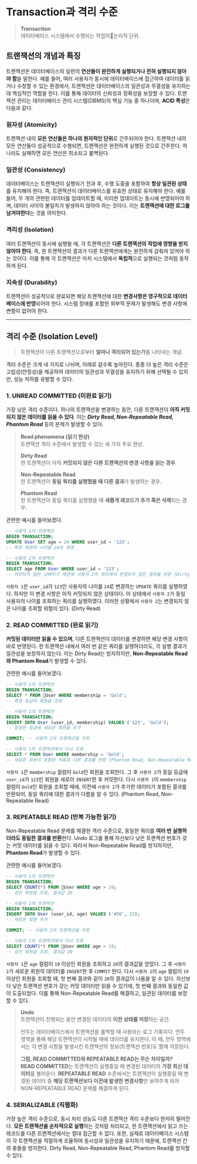 # Transaction과 격리 수준



> **Transaction**<br>
> 데이터베이스 시스템에서 수행되는 작업의논리적 단위.


## 트랜잭션의 개념과 특징

트랜잭션은 데이터베이스의 일련의 **연산들이 완전하게 실행되거나 전혀 실행되지 않아야 함**을 말한다. 예를 들어, 여러 사용자가 동시에 데이터베이스에 접근하여 데이터를 읽거나 수정할 수 있는 환경에서, 트랜잭션은 데이터베이스의 일관성과 무결성을 유지하는 데 핵심적인 역할을 한다. 이를 통해 데이터의 신뢰성과 정확성을 보장할 수 있다. 트랜잭션 관리는 데이터베이스 관리 시스템(DBMS)의 핵심 기능 중 하나이며, **ACID 특성**은 다음과 같다.


### 원자성 (Atomicity)
트랜잭션 내의 **모든 연산들은 하나의 원자적인 단위**로 간주되어야 한다. 트랜잭션 내의 모든 연산들이 성공적으로 수행되면, 트랜잭션은 완전하게 실행된 것으로 간주한다. 하나라도 실패하면 모든 연산은 취소되고 롤백된다.


### 일관성 (Consistency)
데이터베이스는 트랜잭션이 실행되기 전과 후, 수행 도중을 포함하여 **항상 일관된 상태**를 유지해야 한다. 즉, 트랜잭션이 데이터베이스를 유효한 상태로 유지해야 한다. 예를 들어, 두 개의 관련된 데이터를 업데이트할 때, 이러한 업데이트는 동시에 반영되어야 하며, 데이터 사이의 불일치가 발생하지 않아야 하는 것이다. 이는 **트랜잭션에 대한 로그를 남겨야한다**는 것을 의미한다.


### 격리성 (Isolation)
여러 트랜잭션이 동시에 실행될 때, 각 트랜잭션은 **다른 트랜잭션의 작업에 영향을 받지 않아야 한다**. 즉, 한 트랜잭션의 결과가 다른 트랜잭션에게는 완전하게 감춰져 있어야 하는 것이다. 이를 통해 각 트랜잭션은 마치 시스템에서 **독립적**으로 실행되는 것처럼 동작하게 된다.


### 지속성 (Durability)
트랜잭션이 성공적으로 완료되면 해당 트랜잭션에 대한 **변경사항은 영구적으로 데이터베이스에 반영**되어야 한다. 시스템 장애를 포함한 외부적 문제가 발생해도 변경 사항에 변함이 없어야 한다.



---


## 격리 수준 (Isolation Level)

> 트랜잭션이 다른 트랜잭션으로부터 **얼마나 격리되어 있는가**를 나타내는 개념.

격리 수준은 크게 네 가지로 나뉘며, 아래로 갈수록 높아진다. 종종 더 높은 격리 수준은 고립성(안정성)을 제공하여 데이터의 일관성과 무결성을 유지하기 위해 선택될 수 있지만, 성능 저하를 유발할 수 있다.


### 1. UNREAD COMMITTED (미완료 읽기)
가장 낮은 격리 수준이다. 하나의 트랜잭션을 변경하는 동안, 다른 트랜잭션이 **아직 커밋되지 않은 데이터를 읽을 수 있다**. 이는 ***Dirty Read, Non-Repeatable Read, Phantom Read*** 등의 문제가 발생할 수 있다.

>**Read phenomena (읽기 현상)**<br>
>트랜잭션 격리 수준에서 발생할 수 있는 세 가지 주요 현상.<br>
>
>**Dirty Read**<br>
>한 트랜잭션이 아직 **커밋되지 않은 다른 트랜잭션의 변경 사항을 읽는 경우**.<br>
>
>**Non-Repeatable Read**<br>
>한 트랜잭션이 **동일 쿼리를 실행했을 때 다른 결과**가 발생하는 경우.<br>
>
>**Phantom Read**<br>
>한 트랜잭션이 동일 쿼리를 실행했을 때 **새롭게 레코드가 추가 혹은 삭제**되는 경우.<br>


관련한 예시를 들어보겠다.
```sql
-- 사용자 1의 트랜잭션
BEGIN TRANSACTION;
UPDATE User SET age = 24 WHERE user_id = '123';
-- 특정 회원의 나이를 24로 변경

-- 사용자 2의 트랜잭션
BEGIN TRANSACTION;
SELECT age FROM User WHERE user_id = '123';
-- 커밋되지 않은 상태이기 때문에 사용자 2의 쿼리에서 변경되지 않은 결과를 반환 (Dirty Read)
```
`사용자 1`은 `user_id`가 `123`인 사용자의 나이를 `24`로 변경하는 `UPDATE` 쿼리를 실행하였다. 하지만 이 변경 사항은 아직 커밋되지 않은 상태이다. 이 상태에서 `사용자 2`가 동일 사용자의 나이를 조회하는 쿼리를 실행하였다. 이러한 상황에서 `사용자 2`는 변경되지 않은 나이를 조회할 위험이 있다. (Dirty Read)



### 2. READ COMMITTED (완료 읽기)
**커밋된 데이터만 읽을 수 있으며**, 다른 트랜잭션이 데이터를 변경하면 해당 변경 사항이 바로 반영된다. 한 트랜잭션 내에서 여러 번 같은 쿼리를 실행하더라도, 각 실행 결과가 일관성을 보장하지 않는다. 이는 Dirty Read는 방지하지만, **Non-Repeatable Read와 Phantom Read**가 발생할 수 있다.


관련한 예시를 들어보겠다.
```sql
-- 사용자 1의 트랜잭션
BEGIN TRANSACTION;
SELECT * FROM User WHERE membership = 'Gold';
-- 특정 등급의 회원을 조회

-- 사용자 2의 트랜잭션
BEGIN TRANSACTION;
INSERT INTO User (user_id, membership) VALUES ('123', 'Gold');
-- 동일한 등급에 새로운 회원을 추가

COMMIT; -- 사용자 2의 트랜잭션을 커밋

-- 사용자 1의 트랜잭션에서 다시 조회
SELECT * FROM User WHERE membership = 'Gold';
-- 새로운 회원이 포함된 처음과 다른 결과를 반환 (Phantom Read, Non-Repeatable Read)
```
`사용자 1`은 `membership` 컬럼이 `Gold`인 회원을 조회한다. 그 후 `사용자 2`가 동일 등급에 `user_id`가 `123`인 회원을 새로이 `INSERT`한  후 커밋한다. 다시 `사용자 1`이 `membership` 컬럼이 `Gold`인 회원을 조회할 때에, 이전에 `사용자 2`가 추가한 데이터가 포함된 결과를 반환되어, 동일 쿼리에 대한 결과가 다름을 알 수 있다. (Phantom Read, Non-Repeatable Read)



### 3. REPEATABLE READ (반복 가능한 읽기)
Non-Repeatable Read 문제를 해결한 격리 수준으로, 동일한 쿼리를 **여러 번 실행하더라도 동일한 결과를 반환**한다. Undo 로그를 통해 자신보다 낮은 트랜잭션 번호가 갖는 커밋 데이터를 읽을 수 있다. 따라서 Non-Repeatable Read를 방지하지만, **Phantom Read**가 발생할 수 있다.


관련한 예시를 들어보겠다.
```sql
-- 사용자 1의 트랜잭션
BEGIN TRANSACTION;
SELECT COUNT(*) FROM User WHERE age > 19;
-- 성인 회원을 조회, 결과값 20

-- 사용자 2의 트랜잭션
BEGIN TRANSACTION;
INSERT INTO User (user_id, age) VALUES ('456', 22);
-- 새로운 회원 추가

COMMIT; -- 사용자 2의 트랜잭션을 커밋

-- 사용자 1의 트랜잭션에서 다시 조회
SELECT COUNT(*) FROM User WHERE age > 19;
-- 성인 회원을 조회, 결과값 20
```
`사용자 1`은  `age` 컬럼이 `19` 이상인 회원을 조회하고 `20`의 결과값을 얻었다. 그 후 `사용자 2`가 새로운 회원의 데이터를 `INSERT`한 후 `COMMIT` 한다. 다시 `사용자 1`이 `age` 컬럼이 `19` 이상인 회원을 조회할 때, 첫 번째 결과와 같이 `20`의 결과값이 나옴을 알 수 있다. 자신보다 낮은 트랜잭션 번호가 갖는 커밋 데이터만 읽을 수 있기에, 첫 번째 결과와 동일한 값이 도출되었다. 이를 통해 Non-Repeatable Read를 해결하고, 일관된 데이터를 보장할 수 있다.



>**Undo**<br>
>트랜잭션이 진행되는 동안 변경된 데이터의 **이전 상태를 저장**하는 공간.
>
> 언두는 데이터베이스에서 트랜잭션을 롤백할 때 사용되는 로그 기록이다. 언두 영역을 통해 해당 트랜잭션이 시작될 때에 데이터를 유지한다. 이 때, 언두 영역에서는 각 변경 사항을 발생시킨 트랜잭션의 정보(트랜잭션 번호)도 함께 저장된다.
>
> **그럼, READ COMMITTED와 REPEATABLE READ는 무슨 차이일까?**<br>
> **READ COMMITTED**는 트랜잭션이 실행중일 때 변경된 데이터의 **가장 최신 데이터**를 불러온다.
> **REPEATABLE READ** 수준에서는 트랜잭션이 실행중일 때 변경된 데이터 중 **해당 트랜잭션보다 이전에 발생한 변경사항**만 보여주게 되어 NON-REPEATABLE READ 문제를 해결하게 된다.



### 4. SERIALIZABLE (직렬화)
가장 높은 격리 수준으로, 동시 처리 성능도 다른 트랜잭션 격리 수준보다 현저히 떨어진다. **모든 트랜잭션을 순차적으로 실행**하는 것처럼 처리되고, 한 트랜잭션에서 읽고 쓰는 레코드를 다른 트랜잭션에서는 절대 접근할 수 없다. 또한, 실제로 데이터베이스 시스템이 각 트랜잭션을 적절하게 조율하여 동시성과 일관성을 유지하기 때문에, 트랜잭션 간의 충돌을 방지한다. Dirty Read, Non-Repeatable Read, Phantom Read를 방지할 수 있다.

